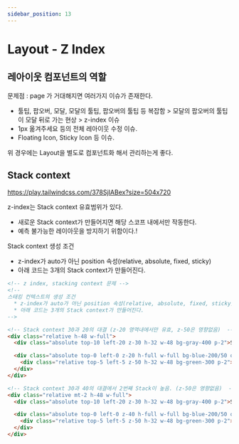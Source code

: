```yaml
---
sidebar_position: 13
---
```


# Layout - Z Index  

## 레아이웃 컴포넌트의 역할  

문제점 : page 가 거대해지면 여러가지 이슈가 존재한다.  
- 툴팁, 팝오버, 모달, 모달의 툴팁, 팝오버의 툴팁 등 복잡함 > 모달의 팝오버의 툴팁이 모달 뒤로 가는 현상 > z-index 이슈  
- 1px 옮겨주세요 등의 전체 레아이웃 수정 이슈.    
- Floating Icon, Sticky Icon 등 이슈.    

위 경우에는 Layout을 별도로 컴포넌트화 해서 관리하는게 좋다.  

## Stack context

https://play.tailwindcss.com/378SjIABex?size=504x720  

z-index는 Stack context 유효범위가 있다.  
- 새로운 Stack context가 만들어지면 해당 스코프 내에서만 작동한다.  
- 예측 불가능한 레이아웃을 방지하기 위함이다.!   

Stack context 생성 조건  
-  z-index가 auto가 아닌 position 속성(relative, absolute, fixed, sticky)   
-  아래 코드는 3개의 Stack context가 만들어진다.   

```html
<!-- z index, stacking context 문제 -->
<!-- 
스태킹 컨텍스트의 생성 조건
  * z-index가 auto가 아닌 position 속성(relative, absolute, fixed, sticky) 
  * 아래 코드는 3개의 Stack context가 만들어진다.  
-->

<!-- Stack context 30과 20의 대결 (z-20 영역내에서만 유효, z-50은 영향없음)  -->
<div class="relative h-48 w-full">
  <div class="absolute top-10 left-20 z-30 h-32 w-48 bg-gray-400 p-2">Stack context (z-30)</div>

  <div class="absolute top-0 left-0 z-20 h-full w-full bg-blue-200/50 opacity-90">
    <div class="relative top-5 left-5 z-50 h-32 w-48 bg-green-300 p-2">Stack context (z-50) / 회색 박스 뒤에 있음</div>
  </div>
</div>

<!-- Stack context 30과 40의 대결에서 2번째 Stack이 높음. (z-50은 영향없음)  -->
<div class="relative mt-2 h-48 w-full">
  <div class="absolute top-10 left-20 z-30 h-32 w-48 bg-gray-400 p-2">Stack context (z-30)</div>

  <div class="absolute top-0 left-0 z-40 h-full w-full bg-blue-200/50 opacity-90">
    <div class="relative top-5 left-5 z-50 h-32 w-48 bg-green-300 p-2">Stack context (z-50) / 이제 회색 박스 위에 있음</div>
  </div>
</div>

```